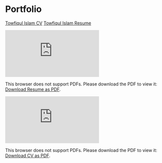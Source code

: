 # Portfolio
[Towfiqul Islam CV](Towfiqul_Islam.pdf)
[Towfiqul Islam Resume](Towfiqul_Islam1.pdf)

<object data="https://github.com/laziestcoder/aziestcoder.github.io/blob/master/Profile.pdf" type="application/pdf" width="700px" height="700px">
    <embed src="https://github.com/laziestcoder/aziestcoder.github.io/blob/master/Profile.pdf">
        <p>This browser does not support PDFs. Please download the PDF to view it: <a href="https://github.com/laziestcoder/aziestcoder.github.io/blob/master/Profile.pdf">Download Resume as PDF</a>.</p>
    </embed>
</object>

<object data="https://github.com/laziestcoder/aziestcoder.github.io/blob/master/Towfiqul_Islam.pdf" type="application/pdf" width="700px" height="700px">
    <embed src="https://github.com/laziestcoder/aziestcoder.github.io/blob/master/Towfiqul_Islam.pdf">
        <p>This browser does not support PDFs. Please download the PDF to view it: <a href="https://github.com/laziestcoder/aziestcoder.github.io/blob/master/Towfiqul_Islam.pdf">Download CV as PDF</a>.</p>
    </embed>
</object>